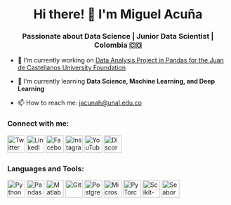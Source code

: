 <h1 align="center">Hi there! 👋 I'm Miguel Acuña</h1>
<h3 align="center">Passionate about Data Science | Junior Data Scientist | Colombia 🇨🇴</h3>

- 🔭 I’m currently working on [Data Analysis Project in Pandas for the Juan de Castellanos University Foundation](https://github.com/RiemannIntegrable/Data-analysis-project-in-Pandas-for-the-Juan-de-Castellanos-University-Foundation.git)

- 🌱 I’m currently learning **Data Science, Machine Learning, and Deep Learning**

- 📫 How to reach me: [jacunah@unal.edu.co](mailto:jacunah@unal.edu.co)

<h3 align="left">Connect with me:</h3>
<p align="left">
  <a href="https://twitter.com/josemiguelah" target="_blank"><img src="https://img.icons8.com/color/48/000000/twitter.png" alt="Twitter" width="40" height="40" /></a>
  <a href="https://linkedin.com/in/josemiguelacunahernandez" target="_blank"><img src="https://img.icons8.com/color/48/000000/linkedin.png" alt="LinkedIn" width="40" height="40" /></a>
  <a href="https://www.facebook.com/josemiguelacunah" target="_blank"><img src="https://img.icons8.com/color/48/000000/facebook.png" alt="Facebook" width="40" height="40" /></a>
  <a href="https://www.instagram.com/josemiguelacunah" target="_blank"><img src="https://img.icons8.com/color/48/000000/instagram-new.png" alt="Instagram" width="40" height="40" /></a>
  <a href="https://www.youtube.com/c/riemannintegrable" target="_blank"><img src="https://img.icons8.com/color/48/000000/youtube-play.png" alt="YouTube" width="40" height="40" /></a>
  <a href="https://discord.gg/Riemannintegrable" target="_blank"><img src="https://img.icons8.com/color/48/000000/discord-new-logo.png" alt="Discord" width="40" height="40" /></a>
</p>

<h3 align="left">Languages and Tools:</h3>
<p align="left">
  <img src="https://img.icons8.com/color/48/000000/python.png" alt="Python" width="40" height="40"/>
  <img src="https://img.icons8.com/color/48/000000/pandas.png" alt="Pandas" width="40" height="40"/>
  <img src="https://img.icons8.com/color/48/000000/matlab.png" alt="Matlab" width="40" height="40"/>
  <img src="https://img.icons8.com/color/48/000000/git.png" alt="Git" width="40" height="40"/>
  <img src="https://img.icons8.com/color/48/000000/postgreesql.png" alt="PostgreSQL" width="40" height="40"/>
  <img src="https://img.icons8.com/color/48/000000/sql.png" alt="Microsoft SQL Server" width="40" height="40"/>
  <img src="https://img.icons8.com/color/48/000000/pytorch.png" alt="PyTorch" width="40" height="40"/>
  <img src="https://img.icons8.com/color/48/000000/scikit-learn.png" alt="Scikit-Learn" width="40" height="40"/>
  <img src="https://seaborn.pydata.org/_images/logo-mark-lightbg.svg" alt="Seaborn" width="40" height="40"/>
</p>
